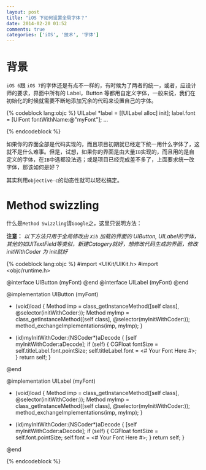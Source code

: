 ```yaml
---
layout: post
title: "iOS 下如何设置全局字体？"
date: 2014-02-20 01:52
comments: true
categories: ['iOS', '技术', '字体']
---
```


# 背景

`iOS 6`跟 `iOS 7`的字体还是有点不一样的，有时候为了两者的统一，或者，应设计师的要求，界面中所有的 Label，Button 等都用自定义字体，一般来说，我们在初始化的时候就需要不断地添加冗余的代码来设置自己的字体。

{% codeblock lang:objc %}
UILabel *label = [[UILabel alloc] init];
label.font = [UIFont fontWithName:@"myFont"];
...

{% endcodeblock %}

如果你的界面全部是代码实现的，而且项目初期就已经定下统一用什么字体了，这就不是什么难事。但是，试想，如果你的界面是由大量`IB`实现的，而且用的是自定义的字体，在`IB`中选都没法选；或是项目已经完成差不多了，上面要求统一改字体，那该如何是好？

其实利用`objective-c`的动态性就可以轻松搞定。

# Method swizzling

什么是`Method Swizzling`请`Google`之，这里只说明方法：

**注意：** *以下方法只用于全局修改由 `Xib` 加载的界面的 UIButton, UILabel的字体，其他的如UITextField等类似，新建Catogery就好，想修改代码生成的界面，修改 initWithCoder 为 init就好*

{% codeblock lang:objc %}
#import <UIKit/UIKit.h>
#import <objc/runtime.h>

@interface UIButton (myFont) @end
@interface UILabel (myFont) @end

@implementation UIButton (myFont)

+ (void)load
{
    Method imp = class_getInstanceMethod([self class], @selector(initWithCoder:));
    Method myImp = class_getInstanceMethod([self class], @selector(myInitWithCoder:));
    method_exchangeImplementations(imp, myImp);
}

- (id)myInitWithCoder:(NSCoder*)aDecode
{
    [self myInitWithCoder:aDecode];
    if (self) {
        CGFloat fontSize = self.titleLabel.font.pointSize;
        self.titleLabel.font = <# Your Font Here #>;
    }
    return self;
}

@end

@implementation UILabel (myFont)

+ (void)load
{
    Method imp = class_getInstanceMethod([self class], @selector(initWithCoder:));
    Method myImp = class_getInstanceMethod([self class], @selector(myInitWithCoder:));
    method_exchangeImplementations(imp, myImp);
}

- (id)myInitWithCoder:(NSCoder*)aDecode
{
    [self myInitWithCoder:aDecode];
    if (self) {
        CGFloat fontSize = self.font.pointSize;
        self.font = <# Your Font Here #>;
    }
    return self;
}

@end

{% endcodeblock %}